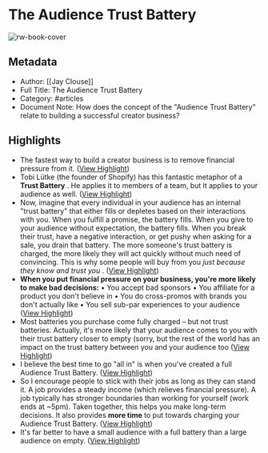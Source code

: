 # The Audience Trust Battery

![rw-book-cover](https://readwise-assets.s3.amazonaws.com/static/images/article1.be68295a7e40.png)

## Metadata
- Author: [[Jay Clouse]]
- Full Title: The Audience Trust Battery
- Category: #articles
- Document Note: How does the concept of the "Audience Trust Battery" relate to building a successful creator business?

## Highlights
- The fastest way to build a creator business is to remove financial pressure from it. ([View Highlight](https://read.readwise.io/read/01heg07a1wvjx2q6nj4wsahnh9))
- Tobi Lütke (the founder of Shopify) has this fantastic metaphor of a **Trust Battery** . He applies it to members of a team, but it applies to your audience as well. ([View Highlight](https://read.readwise.io/read/01heg07kwprvr4tkg9wgz8ec0a))
- Now, imagine that every individual in your audience has an internal "trust battery" that either fills or depletes based on their interactions with you. When you fulfill a promise, the battery fills. When you give to your audience without expectation, the battery fills.
  When you break their trust, have a negative interaction, or get pushy when asking for a sale, you drain that battery.
  The more someone's trust battery is charged, the more likely they will act quickly without much need of convincing. This is why some people will buy from you *just because they know and trust you* . ([View Highlight](https://read.readwise.io/read/01heg08vgn20me7gmkvqgytqmb))
- **When you put financial pressure on your business, you're more likely to make bad decisions:**
  • You accept bad sponsors
  • You affiliate for a product you don't believe in
  • You do cross-promos with brands you don't actually like
  • You sell sub-par experiences to your audience ([View Highlight](https://read.readwise.io/read/01heg09110xwrvs2v6zreep4mh))
- Most batteries you purchase come fully charged – but not trust batteries. Actually, it's more likely that your audience comes to you with their trust battery closer to empty (sorry, but the rest of the world has an impact on the trust battery between you and your audience too ([View Highlight](https://read.readwise.io/read/01heg0984twep2kd3z0wbkmxrz))
- I believe the best time to go "all in" is when you've created a full Audience Trust Battery. ([View Highlight](https://read.readwise.io/read/01heg09g2kfrcft5rvvx19vmv0))
- So I encourage people to stick with their jobs as long as they can stand it. A job provides a steady income (which relieves financial pressure). A job typically has stronger boundaries than working for yourself (work ends at ~5pm). Taken together, this helps you make long-term decisions. It also provides **more time** to put towards charging your Audience Trust Battery. ([View Highlight](https://read.readwise.io/read/01heg09tr6hcqkk3gx493cw6cj))
- It's far better to have a small audience with a full battery than a large audience on empty. ([View Highlight](https://read.readwise.io/read/01heg0a3hd4xh6t5vbase81h04))
